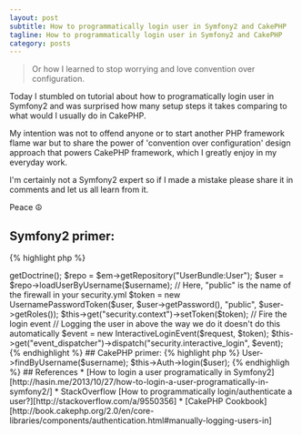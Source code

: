 ```yaml
---
layout: post
subtitle: How to programmatically login user in Symfony2 and CakePHP
tagline: How to programmatically login user in Symfony2 and CakePHP
category: posts
---
```


> Or how I learned to stop worrying and love convention over configuration.

Today I stumbled on tutorial about how to programatically login user in Symfony2 and was surprised how many setup steps it takes comparing to what would I usually do in CakePHP.

My intention was not to offend anyone or to start another PHP framework flame war but to share the power of 'convention over configuration' design approach that powers CakePHP framework, which I greatly enjoy in my everyday work.

I'm certainly not a Symfony2 expert so if I made a mistake please share it in comments and let us all learn from it.

Peace ☮

## Symfony2 primer:

{% highlight php %}
<?php
use Symfony\Component\EventDispatcher\EventDispatcher,
    Symfony\Component\Security\Core\Authentication\Token\UsernamePasswordToken,
    Symfony\Component\Security\Http\Event\InteractiveLoginEvent;

$em = $this->getDoctrine();
$repo = $em->getRepository("UserBundle:User");
$user = $repo->loadUserByUsername($username);

// Here, "public" is the name of the firewall in your security.yml
$token = new UsernamePasswordToken($user, $user->getPassword(), "public", $user->getRoles());
$this->get("security.context")->setToken($token);

// Fire the login event
// Logging the user in above the way we do it doesn't do this automatically
$event = new InteractiveLoginEvent($request, $token);
$this->get("event_dispatcher")->dispatch("security.interactive_login", $event);
{% endhighlight %}

## CakePHP primer:

{% highlight php %}
<?php
$user = $this->User->findByUsername($username);
$this->Auth->login($user);
{% endhighligh %}

## References
* [How to login a user programatically in Symfony2][http://hasin.me/2013/10/27/how-to-login-a-user-programatically-in-symfony2/]
* StackOverflow [How to programmatically login/authenticate a user?][http://stackoverflow.com/a/9550356]
* [CakePHP Cookbook][http://book.cakephp.org/2.0/en/core-libraries/components/authentication.html#manually-logging-users-in]